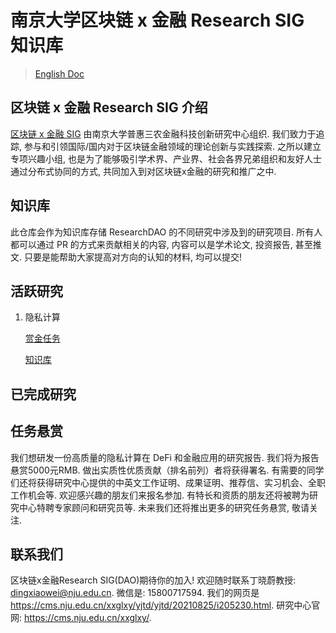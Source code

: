 # 南京大学区块链 x 金融 Research SIG 知识库

> [English Doc](./README.md)

## 区块链 x 金融 Research SIG 介绍

[区块链 x 金融 SIG](https://cms.nju.edu.cn/xxglxy/yjtd/yjtd/20210825/i205230.html) 由南京大学普惠三农金融科技创新研究中心组织. 我们致力于追踪, 参与和引领国际/国内对于区块链金融领域的理论创新与实践探索. 之所以建立专项兴趣小组, 也是为了能够吸引学术界、产业界、社会各界兄弟组织和友好人士通过分布式协同的方式, 共同加入到对区块链x金融的研究和推广之中. 

## 知识库

此仓库会作为知识库存储 ResearchDAO 的不同研究中涉及到的研究项目. 所有人都可以通过 PR 的方式来贡献相关的内容, 内容可以是学术论文, 投资报告, 甚至推文. 只要是能帮助大家提高对方向的认知的材料, 均可以提交!

## 活跃研究

1. 隐私计算

    [赏金任务](https://github.com/DigitalFinanceAndWorldSIG-DAO/Privacy-Preserving-Computing)

    [知识库](./Privacy-Preserving-Computing/)

## 已完成研究

## 任务悬赏

我们想研发一份高质量的隐私计算在 DeFi 和金融应用的研究报告. 我们将为报告悬赏5000元RMB. 做出实质性优质贡献（排名前列）者将获得署名. 有需要的同学们还将获得研究中心提供的中英文工作证明、成果证明、推荐信、实习机会、全职工作机会等. 欢迎感兴趣的朋友们来报名参加. 有特长和资质的朋友还将被聘为研究中心特聘专家顾问和研究员等. 未来我们还将推出更多的研究任务悬赏, 敬请关注.

## 联系我们

区块链x金融Research SIG(DAO)期待你的加入! 欢迎随时联系丁晓蔚教授: dingxiaowei@nju.edu.cn. 微信是: 15800717594. 我们的网页是 https://cms.nju.edu.cn/xxglxy/yjtd/yjtd/20210825/i205230.html. 研究中心官网: https://cms.nju.edu.cn/xxglxy/.
